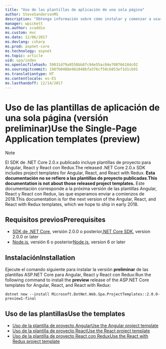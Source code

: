 ```yaml
---
title: "Uso de las plantillas de aplicación de una sola página"
author: SteveSandersonMS
description: "Obtenga información sobre cómo instalar y comenzar a usar las plantillas de proyecto de versión preliminar de aplicación de una sola página (SPA) de ASP.NET Core."
manager: wpickett
ms.author: scaddie
ms.custom: mvc
ms.date: 12/06/2017
ms.devlang: csharp
ms.prod: aspnet-core
ms.technology: aspnet
ms.topic: article
uid: spa/index
ms.openlocfilehash: 59031d79a9558bb8fc94e55ac04e70876618dc02
ms.sourcegitcommit: 198fb0488e961048bfa376cf58cb853ef1d1cb91
ms.translationtype: HT
ms.contentlocale: es-ES
ms.lasthandoff: 12/14/2017
---
```

# <a name="use-the-single-page-application-templates-preview"></a><span data-ttu-id="ef643-103">Uso de las plantillas de aplicación de una sola página (versión preliminar)</span><span class="sxs-lookup"><span data-stu-id="ef643-103">Use the Single-Page Application templates (preview)</span></span>

> [!NOTE]
> <span data-ttu-id="ef643-104">El SDK de .NET Core 2.0.x publicado incluye plantillas de proyecto para Angular, React y React con Redux.</span><span class="sxs-lookup"><span data-stu-id="ef643-104">The released .NET Core 2.0.x SDK includes project templates for Angular, React, and React with Redux.</span></span> <span data-ttu-id="ef643-105">**Esta documentación no se refiere a las plantillas de proyecto publicadas**.</span><span class="sxs-lookup"><span data-stu-id="ef643-105">**This documentation is not about those released project templates.**</span></span> <span data-ttu-id="ef643-106">Este documentación corresponde a la próxima versión de las plantillas Angular, React y React con Redux, las que esperamos enviar a comienzos de 2018.</span><span class="sxs-lookup"><span data-stu-id="ef643-106">This documentation is for the next version of the Angular, React, and React with Redux templates, which we hope to ship in early 2018.</span></span>

## <a name="prerequisites"></a><span data-ttu-id="ef643-107">Requisitos previos</span><span class="sxs-lookup"><span data-stu-id="ef643-107">Prerequisites</span></span>

* <span data-ttu-id="ef643-108">[SDK de .NET Core](https://www.microsoft.com/net/download), versión 2.0.0 o posterior</span><span class="sxs-lookup"><span data-stu-id="ef643-108">[.NET Core SDK](https://www.microsoft.com/net/download), version 2.0.0 or later</span></span>
* <span data-ttu-id="ef643-109">[Node.js](https://nodejs.org), versión 6 o posterior</span><span class="sxs-lookup"><span data-stu-id="ef643-109">[Node.js](https://nodejs.org), version 6 or later</span></span>

## <a name="installation"></a><span data-ttu-id="ef643-110">Instalación</span><span class="sxs-lookup"><span data-stu-id="ef643-110">Installation</span></span>

<span data-ttu-id="ef643-111">Ejecute el comando siguiente para instalar la versión **preliminar** de las plantillas ASP.NET Core para Angular, React y React con Redux:</span><span class="sxs-lookup"><span data-stu-id="ef643-111">Run the following command to install the **preview** release of the ASP.NET Core templates for Angular, React, and React with Redux:</span></span>

```console
dotnet new --install Microsoft.DotNet.Web.Spa.ProjectTemplates::2.0.0-preview1-final
```

## <a name="use-the-templates"></a><span data-ttu-id="ef643-112">Uso de las plantillas</span><span class="sxs-lookup"><span data-stu-id="ef643-112">Use the templates</span></span>

- [<span data-ttu-id="ef643-113">Uso de la plantilla de proyecto Angular</span><span class="sxs-lookup"><span data-stu-id="ef643-113">Use the Angular project template</span></span>](xref:spa/angular)
- [<span data-ttu-id="ef643-114">Uso de la plantilla de proyecto React</span><span class="sxs-lookup"><span data-stu-id="ef643-114">Use the React project template</span></span>](xref:spa/react)
- [<span data-ttu-id="ef643-115">Uso de la plantilla de proyecto React con Redux</span><span class="sxs-lookup"><span data-stu-id="ef643-115">Use the React with Redux project template</span></span>](xref:spa/react-with-redux)
